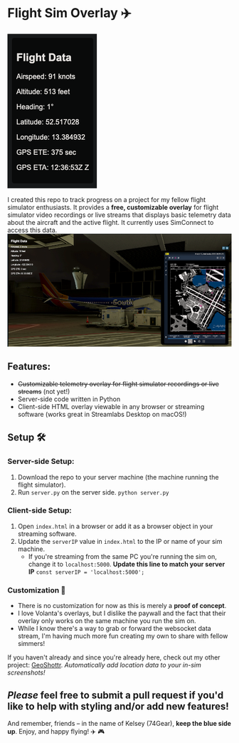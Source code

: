 # Flight Sim Overlay ✈️
![alt text](screenshots/overlay.png)

I created this repo to track progress on a project for my fellow flight simulator enthusiasts. It provides a **free, customizable overlay** for flight simulator video recordings or live streams that displays basic telemetry data about the aircraft and the active flight. It currently uses SimConnect to access this data.
![alt text](screenshots/KSFO.png)
## Features:
- ~~Customizable telemetry overlay for flight simulator recordings or live streams~~ (not yet!)
- Server-side code written in Python
- Client-side HTML overlay viewable in any browser or streaming software (works great in Streamlabs Desktop on macOS!)

## Setup 🛠️

### Server-side Setup:
1. Download the repo to your server machine (the machine running the flight simulator).
2. Run `server.py` on the server side.
      `python server.py`
### Client-side Setup:
1.  Open `index.html` in a browser or add it as a browser object in your streaming software.
2.  Update the `serverIP` value in `index.html` to the IP or name of your sim machine.
    -   If you're streaming from the same PC you're running the sim on, change it to `localhost:5000`.
**Update this line to match your server IP**
`const serverIP = 'localhost:5000';`
### Customization 🚀
-   There is no customization for now as this is merely a **proof of concept**.
-   I love Volanta's overlays, but I dislike the paywall and the fact that their overlay only works on the same machine you run the sim on.
-   While I know there's a way to grab or forward the websocket data stream, I'm having much more fun creating my own to share with fellow simmers!

If you haven't already and since you're already here, check out my other project: 
[GeoShottr](https://github.com/teezyyoxo/geoshottr).
*Automatically add location data to your in-sim screenshots!*

*Please* feel free to submit a pull request if you'd like to help with styling and/or add new features!
----------
And remember, friends – in the name of Kelsey (74Gear), **keep the blue side up**.
Enjoy, and happy flying! ✈️ 🎮
